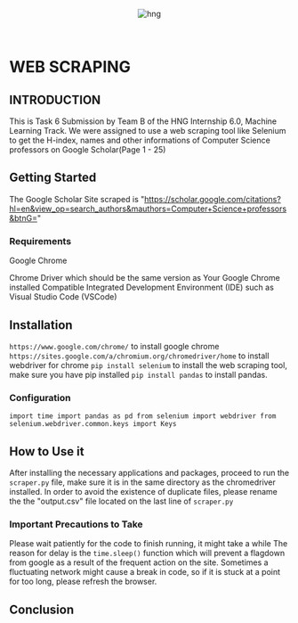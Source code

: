 <div align="center">

![hng](https://res.cloudinary.com/iambeejayayo/image/upload/v1554240066/brand-logo.png)

<br>

</div>

# WEB SCRAPING

## INTRODUCTION
This is Task 6 Submission by Team B of the HNG Internship 6.0, Machine Learning Track. We were assigned to use a web scraping tool like Selenium to get the H-index, names and other informations of Computer Science professors on Google Scholar(Page 1 - 25)

## Getting Started
The Google Scholar Site scraped is "https://scholar.google.com/citations?hl=en&view_op=search_authors&mauthors=Computer+Science+professors&btnG="

### Requirements
Google Chrome

Chrome Driver which should be the same version as Your Google Chrome installed
Compatible Integrated Development Environment (IDE) such as Visual Studio Code (VSCode)

## Installation
`https://www.google.com/chrome/` to install google chrome
`https://sites.google.com/a/chromium.org/chromedriver/home` to install webdriver for chrome
`pip install selenium` to install the web scraping tool, make sure you have pip installed
`pip install pandas` to install pandas.

### Configuration
`import time
import pandas as pd
from selenium import webdriver
from selenium.webdriver.common.keys import Keys`

## How to Use it
After installing the necessary applications and packages, proceed to run the `scraper.py` file, make sure it is in the same directory as the chromedriver installed.
In order to avoid the existence of duplicate files, please rename the the "output.csv" file located on the last line of `scraper.py`

### Important Precautions to Take
   Please wait patiently for the code to finish running, it might take a while
The reason for delay is the `time.sleep()` function which will prevent a flagdown from google as a result of the frequent action on the site.
   Sometimes a fluctuating network might cause a break in code, so if it is stuck at a
point for too long, please refresh the browser.


## Conclusion
